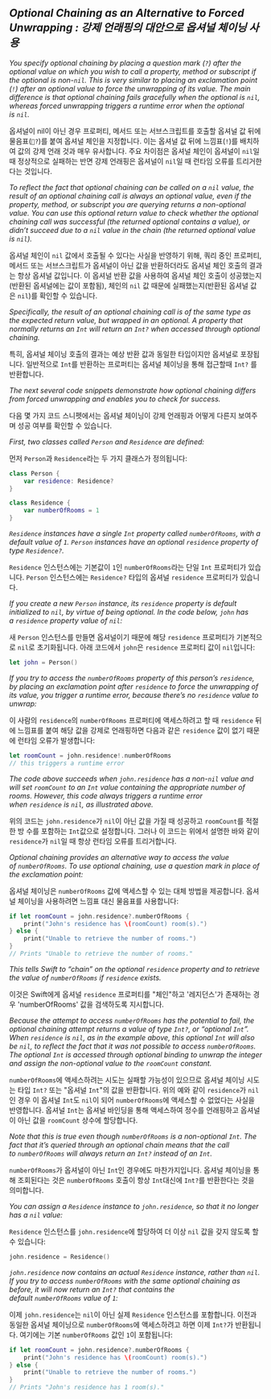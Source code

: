 ## *Optional Chaining as an Alternative to Forced Unwrapping : 강제 언래핑의 대안으로 옵셔널 체이닝 사용*

*You specify optional chaining by placing a question mark (`?`) after the optional value on which you wish to call a property, method or subscript if the optional is non-`nil`. This is very similar to placing an exclamation point (`!`) after an optional value to force the unwrapping of its value. The main difference is that optional chaining fails gracefully when the optional is `nil`, whereas forced unwrapping triggers a runtime error when the optional is `nil`.*

옵셔널이 nil이 아닌 경우 프로퍼티, 메서드 또는 서브스크립트를 호출할 옵셔널 값 뒤에 물음표(`?`)를 붙여 옵셔널 체인을 지정합니다. 이는 옵셔널 값 뒤에 느낌표(`!`)를 배치하여 값의 강제 언래 것과 매우 유사합니다. 주요 차이점은 옵셔널 체인이 옵셔널이 `nil`일 때 정상적으로 실패하는 반면 강제 언래핑은 옵셔널이 `nil`일 때 런타임 오류를 트리거한다는 것입니다.

*To reflect the fact that optional chaining can be called on a `nil` value, the result of an optional chaining call is always an optional value, even if the property, method, or subscript you are querying returns a non-optional value. You can use this optional return value to check whether the optional chaining call was successful (the returned optional contains a value), or didn’t succeed due to a `nil` value in the chain (the returned optional value is `nil`).*

옵셔널 체인이 `nil` 값에서 호출될 수 있다는 사실을 반영하기 위해, 쿼리 중인 프로퍼티, 메서드 또는 서브스크립트가 옵셔널이 아닌 값을 반환하더라도 옵셔널 체인 호출의 결과는 항상 옵셔널 값입니다. 이 옵셔널 반환 값을 사용하여 옵셔널 체인 호출이 성공했는지(반환된 옵셔널에는 값이 포함됨), 체인의 `nil` 값 때문에 실패했는지(반환된 옵셔널 값은 `nil`)를 확인할 수 있습니다.

*Specifically, the result of an optional chaining call is of the same type as the expected return value, but wrapped in an optional. A property that normally returns an `Int` will return an `Int?` when accessed through optional chaining.*

특히, 옵셔널 체이닝 호출의 결과는 예상 반환 값과 동일한 타입이지만 옵셔널로 포장됩니다. 일반적으로 `Int`를 반환하는 프로퍼티는 옵셔널 체이닝을 통해 접근할때 `Int?` 를 반환합니다. 

*The next several code snippets demonstrate how optional chaining differs from forced unwrapping and enables you to check for success.*

다음 몇 가지 코드 스니펫에서는 옵셔널 체이닝이 강제 언래핑과 어떻게 다른지 보여주며 성공 여부를 확인할 수 있습니다.

*First, two classes called `Person` and `Residence` are defined:*

먼저 `Person`과 `Residence`라는 두 가지 클래스가 정의됩니다:

```swift
class Person {
    var residence: Residence?
}

class Residence {
    var numberOfRooms = 1
}
```

*`Residence` instances have a single `Int` property called `numberOfRooms`, with a default value of `1`. `Person` instances have an optional `residence` property of type `Residence?`.*

`Residence` 인스턴스에는 기본값이 `1`인 `numberOfRooms`라는 단일 `Int` 프로퍼티가 있습니다. `Person` 인스턴스에는 `Residence?` 타입의 옵셔널 `residence` 프로퍼티가 있습니다.

*If you create a new `Person` instance, its `residence` property is default initialized to `nil`, by virtue of being optional. In the code below, `john` has a `residence` property value of `nil`:*

새 `Person` 인스턴스를 만들면 옵셔널이기 때문에 해당 `residence` 프로퍼티가 기본적으로 `nil`로 초기화됩니다. 아래 코드에서 `john`은 `residence` 프로퍼티 값이 `nil`입니다:

```swift
let john = Person()
```

*If you try to access the `numberOfRooms` property of this person’s `residence`, by placing an exclamation point after `residence` to force the unwrapping of its value, you trigger a runtime error, because there’s no `residence` value to unwrap:*

이 사람의 `residence`의 `numberOfRooms` 프로퍼티에 액세스하려고 할 때 `residence` 뒤에 느낌표를 붙여 해당 값을 강제로 언래핑하면 다음과 같은 `residence` 값이 없기 때문에 런타임 오류가 발생합니다:

```swift
let roomCount = john.residence!.numberOfRooms
// this triggers a runtime error
```

*The code above succeeds when `john.residence` has a non-`nil` value and will set `roomCount` to an `Int` value containing the appropriate number of rooms. However, this code always triggers a runtime error when `residence` is `nil`, as illustrated above.*

위의 코드는 `john.residence`가 `nil`이 아닌 값을 가질 때 성공하고 `roomCount`를 적절한 방 수를 포함하는 `Int`값으로 설정합니다. 그러나 이 코드는 위에서 설명한 바와 같이 `residence`가 `nil`일 때 항상 런타임 오류를 트리거합니다.

*Optional chaining provides an alternative way to access the value of `numberOfRooms`. To use optional chaining, use a question mark in place of the exclamation point:*

옵셔널 체이닝은 `numberOfRooms` 값에 액세스할 수 있는 대체 방법을 제공합니다. 옵셔널 체이닝을 사용하려면 느낌표 대신 물음표를 사용합니다:

```swift
if let roomCount = john.residence?.numberOfRooms {
    print("John's residence has \(roomCount) room(s).")
} else {
    print("Unable to retrieve the number of rooms.")
}
// Prints "Unable to retrieve the number of rooms."
```

*This tells Swift to “chain” on the optional `residence` property and to retrieve the value of `numberOfRooms` if `residence` exists.*

이것은 Swift에게 옵셔널 `residence` 프로퍼티를 "체인"하고 '레지던스'가 존재하는 경우 'numberOfRooms' 값을 검색하도록 지시합니다.

*Because the attempt to access `numberOfRooms` has the potential to fail, the optional chaining attempt returns a value of type `Int?`, or “optional `Int`”. When `residence` is `nil`, as in the example above, this optional `Int` will also be `nil`, to reflect the fact that it was not possible to access `numberOfRooms`. The optional `Int` is accessed through optional binding to unwrap the integer and assign the non-optional value to the `roomCount` constant.*

`numberOfRooms`에 액세스하려는 시도는 실패할 가능성이 있으므로 옵셔널 체이닝 시도는 타입 `Int?` 또는 "옵셔널 `Int`"의 값을 반환합니다. 위의 예와 같이 `residence`가 `nil`인 경우 이 옵셔널 `Int`도 `nil`이 되어 `numberOfRooms`에 액세스할 수 없었다는 사실을 반영합니다. 옵셔널 `Int`는 옵셔널 바인딩을 통해 액세스하여 정수를 언래핑하고 옵셔널이 아닌 값을 `roomCount` 상수에 할당합니다.

*Note that this is true even though `numberOfRooms` is a non-optional `Int`. The fact that it’s queried through an optional chain means that the call to `numberOfRooms` will always return an `Int?` instead of an `Int`.*

`numberOfRooms`가 옵셔널이 아닌 `Int`인 경우에도 마찬가지입니다. 옵셔널 체이닝을 통해 조회된다는 것은 `numberOfRooms` 호출이 항상 `Int`대신에 `Int?`를 반환한다는 것을 의미합니다.

*You can assign a `Residence` instance to `john.residence`, so that it no longer has a `nil` value:*

`Residence` 인스턴스를 `john.residence`에 할당하여 더 이상 `nil` 값을 갖지 않도록 할 수 있습니다:

```swift
john.residence = Residence()
```

*`john.residence` now contains an actual `Residence` instance, rather than `nil`. If you try to access `numberOfRooms` with the same optional chaining as before, it will now return an `Int?` that contains the default `numberOfRooms` value of `1`:*

이제 `john.residence`는 `nil`이 아닌 실제 `Residence` 인스턴스를 포함합니다. 이전과 동일한 옵셔널 체이닝으로 `numberOfRooms`에 액세스하려고 하면 이제 `Int?`가 반환됩니다. 여기에는 기본 `numberOfRooms` 값인 `1`이 포함됩니다:

```swift
if let roomCount = john.residence?.numberOfRooms {
    print("John's residence has \(roomCount) room(s).")
} else {
    print("Unable to retrieve the number of rooms.")
}
// Prints "John's residence has 1 room(s)."
```
